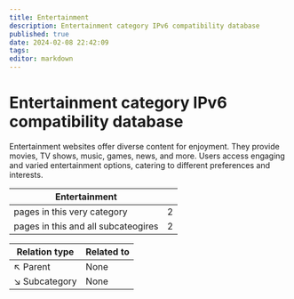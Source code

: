 ```yaml
---
title: Entertainment
description: Entertainment category IPv6 compatibility database
published: true
date: 2024-02-08 22:42:09 
tags:
editor: markdown
---
```


# Entertainment category IPv6 compatibility database


Entertainment websites offer diverse content for enjoyment. They provide movies, TV shows, music, games, news, and more. Users access engaging and varied entertainment options, catering to different preferences and interests.


| Entertainment   |   |
| - | - |
| pages in this very category | 2 |
| pages in this and all subcateogires | 2 |

| Relation type | Related to |
| - | - |
| :arrow_upper_left: Parent | None |
| :arrow_lower_right: Subcategory | None |